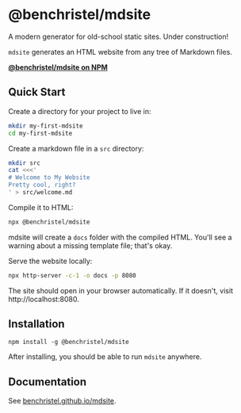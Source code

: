 # @benchristel/mdsite

A modern generator for old-school static sites. Under construction!

`mdsite` generates an HTML website from any tree of Markdown files.

[**@benchristel/mdsite on NPM**](https://www.npmjs.com/package/@benchristel/mdsite)

## Quick Start

Create a directory for your project to live in:

```bash
mkdir my-first-mdsite
cd my-first-mdsite
```

Create a markdown file in a `src` directory:

```bash
mkdir src
cat <<<'
# Welcome to My Website
Pretty cool, right?
' > src/welcome.md
```

Compile it to HTML:

```bash
npx @benchristel/mdsite
```

mdsite will create a `docs` folder with the compiled HTML. You'll see a warning about a missing template file; that's okay.

Serve the website locally:

```bash
npx http-server -c-1 -o docs -p 8080
```

The site should open in your browser automatically. If it doesn't, visit
http://localhost:8080.

## Installation

```
npm install -g @benchristel/mdsite
```

After installing, you should be able to run `mdsite` anywhere.

## Documentation

See [benchristel.github.io/mdsite](https://benchristel.github.io/mdsite).
